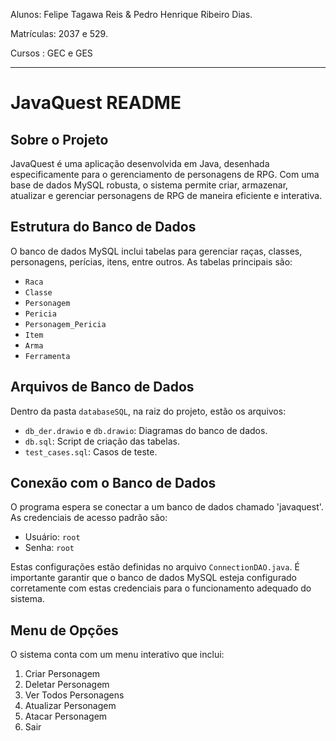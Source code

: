 Alunos: Felipe Tagawa Reis & Pedro Henrique Ribeiro Dias.

Matrículas: 2037 e 529.

Cursos : GEC e GES

----------------------------------------------------------------

# JavaQuest README

## Sobre o Projeto

JavaQuest é uma aplicação desenvolvida em Java, desenhada especificamente para o gerenciamento de personagens de RPG. Com uma base de dados MySQL robusta, o sistema permite criar, armazenar, atualizar e gerenciar personagens de RPG de maneira eficiente e interativa.

## Estrutura do Banco de Dados

O banco de dados MySQL inclui tabelas para gerenciar raças, classes, personagens, perícias, itens, entre outros. As tabelas principais são:

- `Raca`
- `Classe`
- `Personagem`
- `Pericia`
- `Personagem_Pericia`
- `Item`
- `Arma`
- `Ferramenta`

## Arquivos de Banco de Dados

Dentro da pasta `databaseSQL`, na raiz do projeto, estão os arquivos:

- `db_der.drawio` e `db.drawio`: Diagramas do banco de dados.
- `db.sql`: Script de criação das tabelas.
- `test_cases.sql`: Casos de teste.

## Conexão com o Banco de Dados

O programa espera se conectar a um banco de dados chamado 'javaquest'. As credenciais de acesso padrão são:

- Usuário: `root`
- Senha: `root`

Estas configurações estão definidas no arquivo `ConnectionDAO.java`. É importante garantir que o banco de dados MySQL esteja configurado corretamente com estas credenciais para o funcionamento adequado do sistema.

## Menu de Opções

O sistema conta com um menu interativo que inclui:

1. Criar Personagem
2. Deletar Personagem
3. Ver Todos Personagens
4. Atualizar Personagem
5. Atacar Personagem
6. Sair


